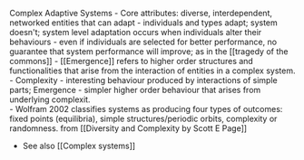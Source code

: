 Complex Adaptive Systems
	- Core attributes: diverse, interdependent, networked entities that can adapt
	- individuals and types adapt; system doesn't; system level adaptation occurs when individuals alter their behaviours
	- even if individuals are selected for better performance, no guarantee that system performance will improve; as in the [[tragedy of the commons]]
	- [[Emergence]] refers to higher order structures and functionalities that arise from the interaction of entities in a complex system. 
	- Complexity - interesting behaviour produced by interactions of simple parts; Emergence - simpler higher order behaviour that arises from underlying complexit.  
	- Wolfram 2002 classifies systems as producing four types of outcomes: fixed points (equilibria), simple structures/periodic orbits, complexity or randomness. 
	from [[Diversity and Complexity by Scott E Page]]
	
- See also [[Complex systems]]